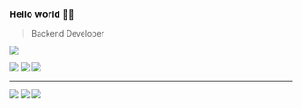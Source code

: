 ### Hello world 👋🏻 
> Backend Developer
  
<div>  
  <a href="https://hits.seeyoufarm.com"><img src="https://hits.seeyoufarm.com/api/count/incr/badge.svg?url=https%3A%2F%2Fgithub.com%2Fdiscphy&count_bg=%2379C83D&title_bg=%23555555&icon=&icon_color=%23E7E7E7&title=hits&edge_flat=false"/></a>  
  
  
  <a href="https://discphy.notion.site/discphy-12f8d759fd374395b0ec4649879492d9"><img src="https://img.shields.io/badge/Notion-FFFFFF?style=flat-square&logo=notion&logoColor=black"></a>
  <a href="https://www.instagram.com/hanyoung.10"><img src="https://img.shields.io/badge/Instagram-E4405F?style=flat-square&logo=instagram&logoColor=white"/></a>
  <a href="https://velog.io/@discphy"><img src="https://img.shields.io/badge/Velog-20C997?style=flat-square&logo=velog&logoColor=white"/></a>
</div>

---

<img src="https://github-readme-stats.vercel.app/api?username=discphy&count_private=true&show_icons=true&theme=yeblu&?">
<img src="https://github-readme-stats.vercel.app/api/top-langs/?username=discphy&layout=compact&theme=yeblu">
<a href="https://solved.ac/profile/discphy"><img src="http://mazassumnida.wtf/api/v2/generate_badge?boj=discphy"></a>
